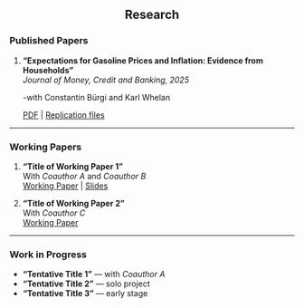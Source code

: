 <div style="text-align: center">

## Research

</div>

### Published Papers

1. **“Expectations for Gasoline Prices and Inflation: Evidence from Households”**  
   *Journal of Money, Credit and Banking, 2025*
   
    -with Constantin Bürgi and Karl Whelan
   
   [PDF](https://onlinelibrary.wiley.com/doi/10.1111/jmcb.13260) | [Replication files](https://github.com/srivastava-prachi/Expectations-for-Gasoline-Prices-and-Inflation-Evidence-from-Households-Replication)

---

### Working Papers

1. **“Title of Working Paper 1”**  
   With *Coauthor A* and *Coauthor B*  
   [Working Paper](link-to-ssrn-or-arxiv) | [Slides](link-to-slides.pdf)

2. **“Title of Working Paper 2”**  
   With *Coauthor C*  
   [Working Paper](link-to-NBER-or-SSRN)

---

### Work in Progress

- **“Tentative Title 1”** — with *Coauthor A*  
- **“Tentative Title 2”** — solo project  
- **“Tentative Title 3”** — early stage
